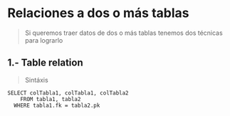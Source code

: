 # Relaciones a dos o más tablas

> Si queremos traer datos de dos o más tablas
> tenemos dos técnicas para lograrlo

## 1.- Table relation

> Sintáxis  

    SELECT colTabla1, colTabla1, colTabla2  
        FROM tabla1, tabla2  
      WHERE tabla1.fk = tabla2.pk
